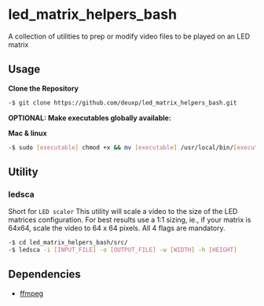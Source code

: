 # led_matrix_helpers_bash

A collection of utilities to prep or modify video files to be played on an LED matrix

## Usage

**Clone the Repository**

```bash
-$ git clone https://github.com/deuxp/led_matrix_helpers_bash.git
```

**OPTIONAL: Make executables globally available:**

**Mac & linux**

```bash
-$ sudo [executable] chmod +x && mv [executable] /usr/local/bin/[executable]
```

## Utility

### ledsca

Short for `LED scaler` This utility will scale a video to the size of the LED matrices configuration. For best results use a 1:1 sizing,
ie., if your matrix is 64x64, scale the video to 64 x 64 pixels.
All 4 flags are mandatory.

```bash
-$ cd led_matrix_helpers_bash/src/
-$ ledsca -i [INPUT_FILE] -o [OUTPUT_FILE] -w [WIDTH] -h [HEIGHT]
```

## Dependencies

-   [ffmpeg](https://ffmpeg.org/download.html)
